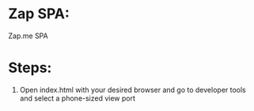 # Zap SPA:

Zap.me SPA

# Steps:

1. Open index.html with your desired browser and go to developer tools and select a phone-sized view port
